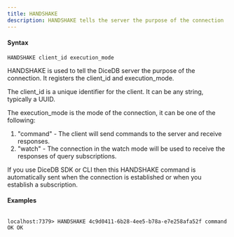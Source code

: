 ```yaml
---
title: HANDSHAKE
description: HANDSHAKE tells the server the purpose of the connection
---
```


<!-- This file is automatically generated. Any modifications made directly to this file
  may be overwritten. For more details on how this file is generated and how to use
  the related commands, refer to the documentation available in the `internal/cmd/cmd_*.go` files.
-->

#### Syntax

```
HANDSHAKE client_id execution_mode
```

HANDSHAKE is used to tell the DiceDB server the purpose of the connection. It
registers the client_id and execution_mode.

The client_id is a unique identifier for the client. It can be any string, typically
a UUID.

The execution_mode is the mode of the connection, it can be one of the following:

1. "command" - The client will send commands to the server and receive responses.
2. "watch" - The connection in the watch mode will be used to receive the responses of query subscriptions.

If you use DiceDB SDK or CLI then this HANDSHAKE command is automatically sent when the connection is established
or when you establish a subscription.

#### Examples

```

localhost:7379> HANDSHAKE 4c9d0411-6b28-4ee5-b78a-e7e258afa52f command
OK OK

```
